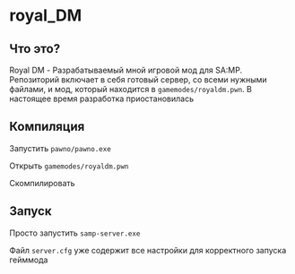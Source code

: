 # royal_DM
## Что это?
Royal DM - Разрабатываемый мной игровой мод для SA:MP. Репозиторий включает в себя готовый сервер, со всеми нужными файлами, и мод, который находится в ```gamemodes/royaldm.pwn```. В настоящее время разработка приостановилась
## Компиляция
Запустить ```pawno/pawno.exe```

Открыть ```gamemodes/royaldm.pwn```

Скомпилировать
## Запуск
Просто запустить ```samp-server.exe```

Файл ```server.cfg``` уже содержит все настройки для корректного запуска гейммода
